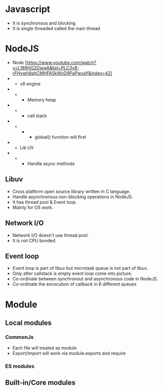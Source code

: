 # Javascript

- It is synchronous and blocking
- It is single threaded called the main thread

# NodeJS

- Node [https://www.youtube.com/watch?v=L18RHG2DwwA&list=PLC3y8-rFHvwh8shCMHFA5kWxD9PaPwxaY&index=42]
- - v8 engine
- - - Memory heap
- - - call stack
- - - - global() function will first
- - Lib UV
- - - Handle async methods

## Libuv

- Cross platform open source library written in C language.
- Handle asynchronous non-blocking operations in NodeJS.
- It has thread pool & Event loop.
- Mainly for OS work.

## Network I/O

- Network I/O doesn't use thread pool.
- It is not CPU bonded.

## Event loop

- Event loop is part of libuv but microtask queue is not part of libuv.
- Only after callstack is empty event loop come into picture.
- Co-ordinate between synchronout and asynchronous code in NodeJS.
- Co-ordinate the excecution of callback in 6 different queues

# Module

## Local modules

### CommonJs

- Each file will treated as module
- Export/Import will work via module.exports and require

### ES modules

## Built-in/Core modules
